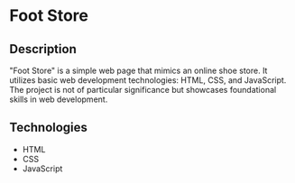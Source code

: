 # Foot Store

## Description
"Foot Store" is a simple web page that mimics an online shoe store. It utilizes basic web development technologies: HTML, CSS, and JavaScript. The project is not of particular significance but showcases foundational skills in web development.

## Technologies
- HTML
- CSS
- JavaScript
